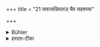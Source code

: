 +++
title = "21 यावत्सन्निपातञ् चैव सहशय्या"

+++

<details><summary>Bühler</summary>

21. And during intercourse only they shall lie together,
</details>

<details><summary>हरदत्त-टीका</summary>

## सूत्रम्
यावत्सन्निपातं चैव सह शय्या ॥ २१ ॥  
### टिप्पनी
यावत्सन्निपातमेव दम्पत्योस्सह शयनम् ॥ २१ ॥
</details>
